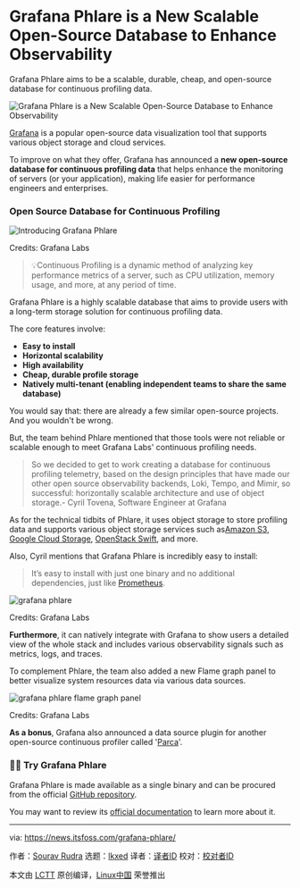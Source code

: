 [#]: subject: "Grafana Phlare is a New Scalable Open-Source Database to Enhance Observability"
[#]: via: "https://news.itsfoss.com/grafana-phlare/"
[#]: author: "Sourav Rudra https://news.itsfoss.com/author/sourav/"
[#]: collector: "lkxed"
[#]: translator: " "
[#]: reviewer: " "
[#]: publisher: " "
[#]: url: " "

Grafana Phlare is a New Scalable Open-Source Database to Enhance Observability
======

Grafana Phlare aims to be a scalable, durable, cheap, and open-source database for continuous profiling data.

![Grafana Phlare is a New Scalable Open-Source Database to Enhance Observability][1]

[Grafana][2] is a popular open-source data visualization tool that supports various object storage and cloud services.

To improve on what they offer, Grafana has announced a **new open-source database for continuous profiling data** that helps enhance the monitoring of servers (or your application), making life easier for performance engineers and enterprises.

### Open Source Database for Continuous Profiling

![Introducing Grafana Phlare][3]

Credits: Grafana Labs

> 💡Continuous Profiling is a dynamic method of analyzing key performance metrics of a server, such as CPU utilization, memory usage, and more, at any period of time.

Grafana Phlare is a highly scalable database that aims to provide users with a long-term storage solution for continuous profiling data.

The core features involve:

- **Easy to install**
- **Horizontal scalability**
- **High availability**
- **Cheap, durable profile storage**
- **Natively multi-tenant (enabling independent teams to share the same database)**

You would say that: there are already a few similar open-source projects. And you wouldn't be wrong.

But, the team behind Phlare mentioned that those tools were not reliable or scalable enough to meet Grafana Labs' continuous profiling needs.

> So we decided to get to work creating a database for continuous profiling telemetry, based on the design principles that have made our other open source observability backends, Loki, Tempo, and Mimir, so successful: horizontally scalable architecture and use of object storage.- Cyril Tovena, Software Engineer at Grafana

As for the technical tidbits of Phlare, it uses object storage to store profiling data and supports various object storage services such as[Amazon S3][4], [Google Cloud Storage][5], [OpenStack Swift][6], and more.

Also, Cyril mentions that Grafana Phlare is incredibly easy to install:

> It’s easy to install with just one binary and no additional dependencies, just like [Prometheus][7].

![grafana phlare][8]

Credits: Grafana Labs

**Furthermore**, it can natively integrate with Grafana to show users a detailed view of the whole stack and includes various observability signals such as metrics, logs, and traces.

To complement Phlare, the team also added a new Flame graph panel to better visualize system resources data via various data sources.

![grafana phlare flame graph panel][9]

Credits: Grafana Labs

**As a bonus**, Grafana also announced a data source plugin for another open-source continuous profiler called '[Parca][10]'.

### 👨‍💻 Try Grafana Phlare

Grafana Phlare is made available as a single binary and can be procured from the official [GitHub repository][11].

You may want to review its [official documentation][12] to learn more about it.

--------------------------------------------------------------------------------

via: https://news.itsfoss.com/grafana-phlare/

作者：[Sourav Rudra][a]
选题：[lkxed][b]
译者：[译者ID](https://github.com/译者ID)
校对：[校对者ID](https://github.com/校对者ID)

本文由 [LCTT](https://github.com/LCTT/TranslateProject) 原创编译，[Linux中国](https://linux.cn/) 荣誉推出

[a]: https://news.itsfoss.com/author/sourav/
[b]: https://github.com/lkxed
[1]: https://news.itsfoss.com/content/images/size/w1200/2022/11/grafana-phlare-opensource-scalable-db.png
[2]: https://grafana.com/grafana/
[3]: https://player.vimeo.com/video/766320003?h=8c877d70d4&app_id=122963
[4]: https://aws.amazon.com/s3/
[5]: https://cloud.google.com/storage
[6]: https://github.com/openstack/swift
[7]: https://grafana.com/oss/prometheus/?pg=blog&plcmt=body-txt
[8]: https://news.itsfoss.com/content/images/2022/11/Grafana-2.png
[9]: https://news.itsfoss.com/content/images/2022/11/Grafana.png
[10]: https://www.parca.dev
[11]: https://github.com/grafana/phlare
[12]: https://grafana.com/docs/phlare/latest/
